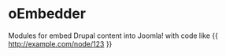 oEmbedder
=========

Modules for embed Drupal content into Joomla! with code like {{ http://example.com/node/123 }}
